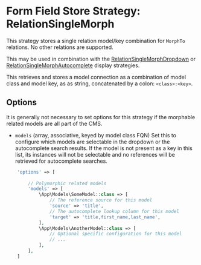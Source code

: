 # Form Field Store Strategy: RelationSingleMorph

This strategy stores a single relation model/key combination for `MorphTo` relations.
No other relations are supported.

This may be used in combination with the
[RelationSingleMorphDropdown](../FormFieldDisplayStrategies/RelationSingleMorphDropdown.md) 
or [RelationSingleMorphAutocomplete](../FormFieldDisplayStrategies/RelationSingleMorphAutocomplete.md)
display strategies.

This retrieves and stores a model connection as a combination of model class and model key,
as as string, concatenated by a colon: `<class>:<key>`.


## Options

It is generally not necessary to set options for this strategy if the morphable related models are all part of the CMS.
 

- `models` (array, associative, keyed by model class FQN)
    Set this to configure which models are selectable in the dropdown or the autocomplete search results.
    If the model is not present as a key in this list, its instances will not be selectable 
    and no references will be retrieved for autocomplete searches.


```php
    'options' => [
    
        // Polymorphic related models
        'models' => [
            \App\Models\SomeModel::class => [
                // The reference source for this model
                'source' => 'title',
                // The autocomplete lookup column for this model
                'target' => 'title,first_name,last_name',
            ],
            \App\Models\AnotherModel::class => [
                // Optional specific configuration for this model
                // ...
            ],
        ], 
    ]
```
